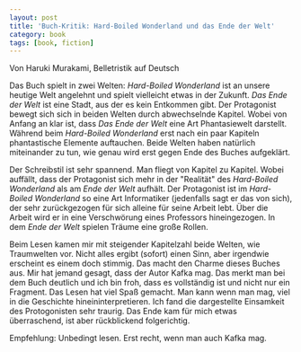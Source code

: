 ```yaml
---
layout: post
title: 'Buch-Kritik: Hard-Boiled Wonderland und das Ende der Welt'
category: book
tags: [book, fiction]
---
```


Von Haruki Murakami, Belletristik auf Deutsch

Das Buch spielt in zwei Welten: _Hard-Boiled Wonderland_ ist an unsere heutige Welt angelehnt und spielt vielleicht etwas in der Zukunft. _Das Ende der Welt_ ist eine Stadt, aus der es kein Entkommen gibt. Der Protagonist bewegt sich sich in beiden Welten durch abwechselnde Kapitel. Wobei von Anfang an klar ist, dass _Das Ende der Welt_ eine Art Phantasiewelt darstellt. Während beim _Hard-Boiled Wonderland_ erst nach ein paar Kapiteln phantastische Elemente auftauchen. Beide Welten haben natürlich miteinander zu tun, wie genau wird erst gegen Ende des Buches aufgeklärt.

Der Schreibstil ist sehr spannend. Man fliegt von Kapitel zu Kapitel. Wobei auffällt, dass der Protagonist sich mehr in der "Realität" des _Hard-Boiled Wonderland_ als am _Ende der Welt_ aufhält. Der Protagonist ist im _Hard-Boiled Wonderland_ so eine Art Informatiker (jedenfalls sagt er das von sich), der sehr zurückgezogen für sich alleine für seine Arbeit lebt. Über die Arbeit wird er in eine Verschwörung eines Professors hineingezogen. In dem _Ende der Welt_ spielen Träume eine große Rollen.

Beim Lesen kamen mir mit steigender Kapitelzahl beide Welten, wie Traumwelten vor. Nicht alles ergibt (sofort) einen Sinn, aber irgendwie erscheint es einem doch stimmig. Das macht den Charme dieses Buches aus. Mir hat jemand gesagt, dass der Autor Kafka mag. Das merkt man bei dem Buch deutlich und ich bin froh, dass es vollständig ist und nicht nur ein Fragment. Das Lesen hat viel Spaß gemacht. Man kann wenn man mag, viel in die Geschichte hineininterpretieren. Ich fand die dargestellte Einsamkeit des Protogonisten sehr traurig. Das Ende kam für mich etwas überraschend, ist aber rückblickend folgerichtig.

Empfehlung: Unbedingt lesen. Erst recht, wenn man auch Kafka mag.
